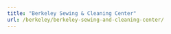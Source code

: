 ```yaml
---
title: "Berkeley Sewing & Cleaning Center"
url: /berkeley/berkeley-sewing-and-cleaning-center/
---
```

